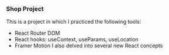 ### Shop Project
This is a project in which I practiced the following tools:
- React Router DOM
- React hooks: useContext, useParams, useLocation
- Framer Motion
I also delved into several new React concepts